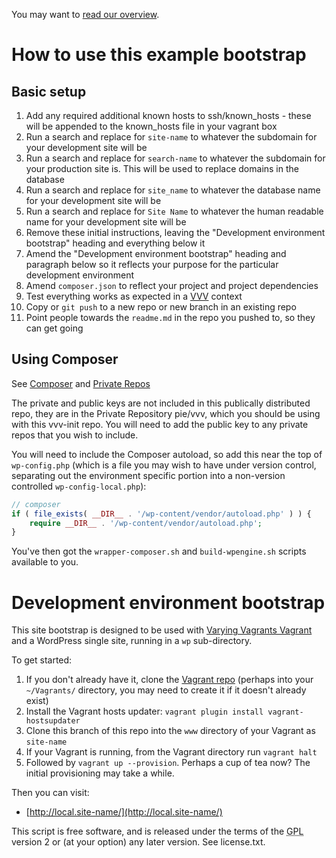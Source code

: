 You may want to [read our overview](https://github.com/cftp/vvv-init/wiki).

# How to use this example bootstrap

## Basic setup

1. Add any required additional known hosts to ssh/known_hosts - these will be appended to the known_hosts file in your vagrant box
1. Run a search and replace for `site-name` to whatever the subdomain for your development site will be
2. Run a search and replace for `search-name` to whatever the subdomain for your production site is. This will be used to replace domains in the database
3. Run a search and replace for `site_name` to whatever the database name for your development site will be
4. Run a search and replace for `Site Name` to whatever the human readable name for your development site will be
5. Remove these initial instructions, leaving the "Development environment bootstrap" heading and everything below it
6. Amend the "Development environment bootstrap" heading and paragraph below so it reflects your purpose for the particular development environment
7. Amend `composer.json` to reflect your project and project dependencies
8. Test everything works as expected in a [VVV](https://github.com/10up/varying-vagrant-vagrants/) context
9. Copy or `git push` to a new repo or new branch in an existing repo
10. Point people towards the `readme.md` in the repo you pushed to, so they can get going

## Using Composer

See [Composer](https://github.com/cftp/vvv-init/wiki/Introduction#composer) and [Private Repos](https://github.com/cftp/vvv-init/wiki/Introduction#private-repos)

The private and public keys are not included in this publically distributed repo, they are in the Private Repository pie/vvv, which you should be using with this vvv-init repo. You will need to add the public key to any private repos that you wish to include.

You will need to include the Composer autoload, so add this near the top of `wp-config.php` (which is a file you may wish to have under version control, separating out the environment specific portion into a non-version controlled `wp-config-local.php`):

```php
// composer
if ( file_exists( __DIR__ . '/wp-content/vendor/autoload.php' ) ) {
	require __DIR__ . '/wp-content/vendor/autoload.php';
}
```

You've then got the `wrapper-composer.sh` and `build-wpengine.sh` scripts available to you.

# Development environment bootstrap

This site bootstrap is designed to be used with [Varying Vagrants Vagrant](https://github.com/10up/varying-vagrant-vagrants/) and a WordPress single site, running in a `wp` sub-directory.

To get started:

1. If you don't already have it, clone the [Vagrant repo](https://github.com/10up/varying-vagrant-vagrants/) (perhaps into your `~/Vagrants/` directory, you may need to create it if it doesn't already exist)
2. Install the Vagrant hosts updater: `vagrant plugin install vagrant-hostsupdater`
3. Clone this branch of this repo into the `www` directory of your Vagrant as `site-name`
4. If your Vagrant is running, from the Vagrant directory run `vagrant halt`
5. Followed by `vagrant up --provision`.  Perhaps a cup of tea now? The initial provisioning may take a while.


Then you can visit:
* [http://local.site-name/](http://local.site-name/)

This script is free software, and is released under the terms of the <abbr title="GNU General Public License">GPL</abbr> version 2 or (at your option) any later version. See license.txt.
